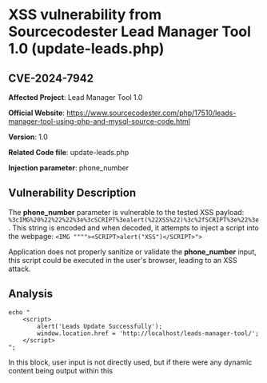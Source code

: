 # XSS vulnerability from Sourcecodester Lead Manager Tool 1.0 (update-leads.php)
## CVE-2024-7942

**Affected Project**: Lead Manager Tool 1.0

**Official Website**: https://www.sourcecodester.com/php/17510/leads-manager-tool-using-php-and-mysql-source-code.html

**Version**: 1.0

**Related Code file**: update-leads.php

**Injection parameter**: phone_number

## Vulnerability Description

The **phone_number** parameter is vulnerable to the tested XSS payload: `%3cIMG%20%22%22%22%3e%3cSCRIPT%3ealert(%22XSS%22)%3c%2fSCRIPT%3e%22%3e`. This string is encoded and when decoded, it attempts to inject a script into the webpage:
`<IMG """"><SCRIPT>alert("XSS")</SCRIPT>">`

Application does not properly sanitize or validate the **phone_number** input, this script could be executed in the user's browser, leading to an XSS attack.

## Analysis

```
echo "
    <script>
        alert('Leads Update Successfully');
        window.location.href = 'http://localhost/leads-manager-tool/';
    </script>
";
```

In this block, user input is not directly used, but if there were any dynamic content being output within this <script> tag based on user input, it would be a point of XSS.



## Demonstration
Below is how Leads Manager Tool looks like:

![image](https://github.com/user-attachments/assets/7d5891c8-0e0d-478f-b8fc-c3e7bef760b9)

We can update leads as such:

![Screenshot from 2024-08-18 11-34-02](https://github.com/user-attachments/assets/a6dbf8d5-55a8-4670-bbca-fc32230efc00)

Intercept the update(leads-update.php) traffic using Burp Suite and inject the following payload:

`%3cIMG%20%22%22%22%3e%3cSCRIPT%3ealert(%22XSS%22)%3c%2fSCRIPT%3e%22%3e`

![Screenshot from 2024-08-18 11-35-15](https://github.com/user-attachments/assets/ba9c9af1-d917-461d-b950-56f26a48a3af)

Payload used above is HTML encoded and decodes as `<IMG """><SCRIPT>alert("XSS")</SCRIPT>">`

Upon sending the modifying traffic containing XSS payload, we can verify the vulnerability:

![Screenshot from 2024-08-18 11-23-21](https://github.com/user-attachments/assets/86746dcb-c840-4fb0-be31-6a1ff775ed86)


